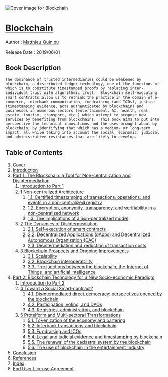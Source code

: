 ![Cover image for Blockchain](https://imgdetail.ebookreading.net/cover/cover/20200920/EB9781786304032.jpg)

[Blockchain](https://ebookreading.net/view/book/Blockchain-EB9781786304032_1.html "Blockchain")
====================================================================================================================

Author : [Matthieu Quiniou](https://ebookreading.net/search/author/Matthieu+Quiniou)

Release Date : 2019/06/01

Book Description
-----------------


    
    The dominance of trusted intermediaries could be weakened by blockchain, a distributed ledger technology, one of the functions of which is to constitute timestamped proofs by replacing inter-individual trust with algorithmic trust.  Blockchain self-executing smart contracts allow us to rethink the practice in the domain of e-commerce, interbank communication, fundraising (and ICOs), justice (timestamping evidence, acts authenticated by blockchain) and businesses in numerous sectors (entertainment, AI, health, real estate, tourism, transport, etc.) which attempt to propose new services by benefiting from blockchains.  This book aims to put into perspective the technical innovations and the uses brought about by blockchain, by identifying that which has a medium- or long-term impact, all while taking into account the social, economic, judicial and administrative resistances that are likely to develop.

  

Table of Contents
-----------------

1. [Cover](https://ebookreading.net/view/book/Blockchain-EB9781786304032_1.html)
1. [Introduction](https://ebookreading.net/view/book/Blockchain-EB9781786304032_5.html)
1. [Part 1: The Blockchain: a Tool for Non-centralization and Disintermediation](https://ebookreading.net/view/book/Blockchain-EB9781786304032_6.html)
    1. [Introduction to Part 1](https://ebookreading.net/view/book/Blockchain-EB9781786304032_6.html#intro)
    1. [1 Non-centralized Architecture](https://ebookreading.net/view/book/Blockchain-EB9781786304032_7.html)
        1. [1.1. Certified timestamping of transactions, operations, and events in a non-centralized registry](https://ebookreading.net/view/book/Blockchain-EB9781786304032_7.html#sec1-1)
        1. [1.2. Encryption, anonymity, transparency, and verifiability in a non-centralized network](https://ebookreading.net/view/book/Blockchain-EB9781786304032_7.html#sec1-2)
        1. [1.3. The implications of a non-centralized model](https://ebookreading.net/view/book/Blockchain-EB9781786304032_7.html#sec1-3)
    1. [2 The Dynamics of Disintermediation](https://ebookreading.net/view/book/Blockchain-EB9781786304032_8.html)
        1. [2.1. Self-execution of smart contracts](https://ebookreading.net/view/book/Blockchain-EB9781786304032_8.html#sec2-1)
        1. [2.2. Decentralized Applications (dApps) and Decentralized Autonomous Organization (DAO)](https://ebookreading.net/view/book/Blockchain-EB9781786304032_8.html#sec2-2)
        1. [2.3. Disintermediation and reduction of transaction costs](https://ebookreading.net/view/book/Blockchain-EB9781786304032_8.html#sec2-3)
    1. [3 Blockchain Prospects and Ongoing Improvements](https://ebookreading.net/view/book/Blockchain-EB9781786304032_9.html)
        1. [3.1. Scalability](https://ebookreading.net/view/book/Blockchain-EB9781786304032_9.html#sec3-1)
        1. [3.2. Blockchain interoperability](https://ebookreading.net/view/book/Blockchain-EB9781786304032_9.html#sec3-2)
        1. [3.3. The junctions between the blockchain, the Internet of Things, and artificial intelligence](https://ebookreading.net/view/book/Blockchain-EB9781786304032_9.html#sec3-3)
1. [Part 2: Blockchain Technology for a New Socio-economic Paradigm](https://ebookreading.net/view/book/Blockchain-EB9781786304032_10.html)
    1. [Introduction to Part 2](https://ebookreading.net/view/book/Blockchain-EB9781786304032_10.html#intro)
    1. [4 Toward a Social Smart-contract?](https://ebookreading.net/view/book/Blockchain-EB9781786304032_11.html)
        1. [4.1. Disintermediated direct democracy: perspectives opened by the blockchain](https://ebookreading.net/view/book/Blockchain-EB9781786304032_11.html#sec4-1)
        1. [4.2. Participation, voting, and DAOs](https://ebookreading.net/view/book/Blockchain-EB9781786304032_11.html#sec4-2)
        1. [4.3. Registries, administration, and blockchain](https://ebookreading.net/view/book/Blockchain-EB9781786304032_11.html#sec4-3)
    1. [5 Proteiform and Multi-sectoral Transformations](https://ebookreading.net/view/book/Blockchain-EB9781786304032_12.html)
        1. [5.1. Tokenization of the economy and bartering](https://ebookreading.net/view/book/Blockchain-EB9781786304032_12.html#sec5-1)
        1. [5.2. Interbank transactions and blockchain](https://ebookreading.net/view/book/Blockchain-EB9781786304032_12.html#sec5-2)
        1. [5.3. Fundraising and ICOs](https://ebookreading.net/view/book/Blockchain-EB9781786304032_12.html#sec5-3)
        1. [5.4. Legal and judicial evidence and timestamping by blockchain](https://ebookreading.net/view/book/Blockchain-EB9781786304032_12.html#sec5-4)
        1. [5.5. The renewal of the cadastral system by the blockchain](https://ebookreading.net/view/book/Blockchain-EB9781786304032_12.html#sec5-5)
        1. [5.6. The use of blockchain in the entertainment industry](https://ebookreading.net/view/book/Blockchain-EB9781786304032_12.html#sec5-6)
1. [Conclusion](https://ebookreading.net/view/book/Blockchain-EB9781786304032_13.html)
1. [References](https://ebookreading.net/view/book/Blockchain-EB9781786304032_14.html)
1. [Index](https://ebookreading.net/view/book/Blockchain-EB9781786304032_15.html)
1. [End User License Agreement](https://ebookreading.net/view/book/Blockchain-EB9781786304032_17.html#eula)
